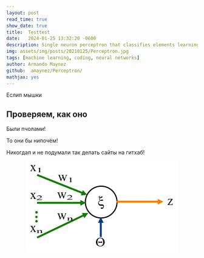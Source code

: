 ```yaml
---
layout: post
read_time: true
show_date: true
title:  Testtest
date:   2024-01-25 13:32:20 -0600
description: Single neuron perceptron that classifies elements learning quite quickly.
img: assets/img/posts/20210125/Perceptron.jpg 
tags: [machine learning, coding, neural networks]
author: Armando Maynez
github:  amaynez/Perceptron/
mathjax: yes
---
```

Еслип мышки

## Проверяем, как оно

Были пчолами!

То они бы нипочём!

Никогдап и не подумали так делать сайты на гитхаб!

<center><img src='./assets/img/posts/20210125/Perceptron.png'></center>

